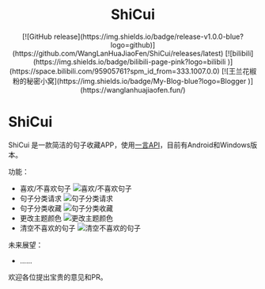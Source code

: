 <div align="center">
    <h1> ShiCui </h1>
    [![GitHub release](https://img.shields.io/badge/release-v1.0.0-blue?logo=github)](https://github.com/WangLanHuaJiaoFen/ShiCui/releases/latest)
    [![bilibili](https://img.shields.io/badge/bilibili-page-pink?logo=bilibili
)](https://space.bilibili.com/95905761?spm_id_from=333.1007.0.0)
    [![王兰花椒粉的秘密小窝](https://img.shields.io/badge/My-Blog-blue?logo=Blogger
)](https://wanglanhuajiaofen.fun/)
</div>

# ShiCui

ShiCui 是一款简洁的句子收藏APP，使用[一言API](https://developer.hitokoto.cn/sentence/)，目前有Android和Windows版本。

功能：

- 喜欢/不喜欢句子
    ![喜欢/不喜欢句子](https://smms.app/image/XrjyvcD6Q7UPtwJ)
- 句子分类请求
    ![句子分类请求](https://smms.app/image/yHWZhFl5kDoR1gT)
- 句子分类收藏
    ![句子分类收藏](https://smms.app/image/XrjyvcD6Q7UPtwJ)
- 更改主题颜色
    ![更改主题颜色](https://s2.loli.net/2024/09/23/6WNX3zrgIkSqvA4.jpg)
- 清空不喜欢的句子
    ![清空不喜欢的句子](https://s2.loli.net/2024/09/23/Eg8OUBpQ6Yo4Ia5.jpg)

未来展望：

- ......
  
欢迎各位提出宝贵的意见和PR。

